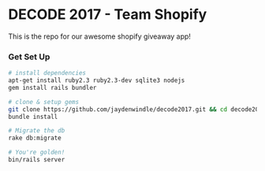 # DECODE 2017 - Team Shopify

This is the repo for our awesome shopify giveaway app!

### Get Set Up
```bash
# install dependencies
apt-get install ruby2.3 ruby2.3-dev sqlite3 nodejs
gem install rails bundler

# clone & setup gems
git clone https://github.com/jaydenwindle/decode2017.git && cd decode2017
bundle install

# Migrate the db
rake db:migrate

# You're golden!
bin/rails server
```
